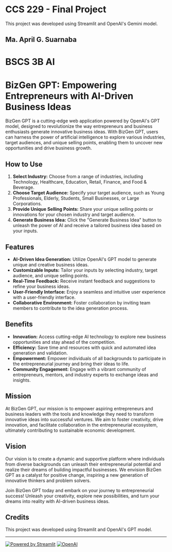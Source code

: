 # CCS 229 - Final Project
This project was developed using Streamlit and OpenAI's Gemini model.
## Ma. April G. Suarnaba 
# BSCS 3B AI 


# BizGen GPT: Empowering Entrepreneurs with AI-Driven Business Ideas

BizGen GPT is a cutting-edge web application powered by OpenAI's GPT model, designed to revolutionize the way entrepreneurs and business enthusiasts generate innovative business ideas. With BizGen GPT, users can harness the power of artificial intelligence to explore various industries, target audiences, and unique selling points, enabling them to uncover new opportunities and drive business growth.

## How to Use

1. **Select Industry:** Choose from a range of industries, including Technology, Healthcare, Education, Retail, Finance, and Food & Beverage.
2. **Choose Target Audience:** Specify your target audience, such as Young Professionals, Elderly, Students, Small Businesses, or Large Corporations.
3. **Provide Unique Selling Points:** Share your unique selling points or innovations for your chosen industry and target audience.
4. **Generate Business Idea:** Click the "Generate Business Idea" button to unleash the power of AI and receive a tailored business idea based on your inputs.

## Features

- **AI-Driven Idea Generation:** Utilize OpenAI's GPT model to generate unique and creative business ideas.
- **Customizable Inputs:** Tailor your inputs by selecting industry, target audience, and unique selling points.
- **Real-Time Feedback:** Receive instant feedback and suggestions to refine your business ideas.
- **User-Friendly Interface:** Enjoy a seamless and intuitive user experience with a user-friendly interface.
- **Collaborative Environment:** Foster collaboration by inviting team members to contribute to the idea generation process.

## Benefits

- **Innovation:** Access cutting-edge AI technology to explore new business opportunities and stay ahead of the competition.
- **Efficiency:** Save time and resources with quick and automated idea generation and validation.
- **Empowerment:** Empower individuals of all backgrounds to participate in the entrepreneurial journey and bring their ideas to life.
- **Community Engagement:** Engage with a vibrant community of entrepreneurs, mentors, and industry experts to exchange ideas and insights.

## Mission

At BizGen GPT, our mission is to empower aspiring entrepreneurs and business leaders with the tools and knowledge they need to transform innovative ideas into successful ventures. We aim to foster creativity, drive innovation, and facilitate collaboration in the entrepreneurial ecosystem, ultimately contributing to sustainable economic development.

## Vision

Our vision is to create a dynamic and supportive platform where individuals from diverse backgrounds can unleash their entrepreneurial potential and realize their dreams of building impactful businesses. We envision BizGen GPT as a catalyst for positive change, inspiring a new generation of innovative thinkers and problem solvers.


Join BizGen GPT today and embark on your journey to entrepreneurial success! Unleash your creativity, explore new possibilities, and turn your dreams into reality with AI-driven business ideas.

## Credits

This project was developed using Streamlit and OpenAI's GPT model.

---

[![Powered by Streamlit](https://static.streamlit.io/badges/streamlit_badge_black_white.svg)](https://streamlit.io)
[![OpenAI](https://img.shields.io/badge/Powered%20by-OpenAI-05BFBF.svg)](https://openai.com/)
